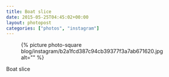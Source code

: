 ```yaml
---
title: Boat slice
date: 2015-05-25T04:45:02+00:00
layout: photopost
categories: ["photos", "instagram"]
---
```


<figure class="photo photo--square">
  {% picture photo-square blog/instagram/b2a1fcd387c94cb39377f3a7ab671620.jpg alt="" %}
</figure>

Boat slice
